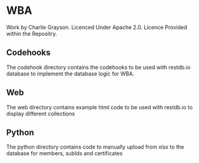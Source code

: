 # WBA

Work by Charlie Grayson.
Licenced Under Apache 2.0.
Licence Provided within the Repositry.

## Codehooks
The codehook directory contains the codehooks to be used with restdb.io database to implement the database logic for WBA.

## Web
The web directory contains example html code to be used with restdb.io to display different collections

## Python
The python directory contains code to manually upload from xlsx to the database for members, subIds and certificates





